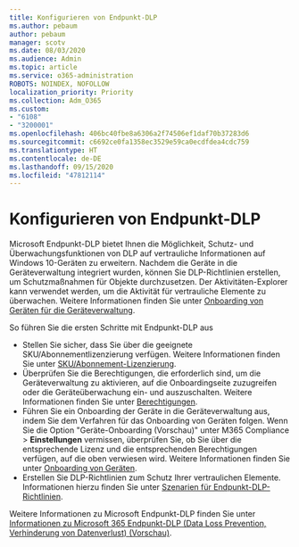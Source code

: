 ```yaml
---
title: Konfigurieren von Endpunkt-DLP
ms.author: pebaum
author: pebaum
manager: scotv
ms.date: 08/03/2020
ms.audience: Admin
ms.topic: article
ms.service: o365-administration
ROBOTS: NOINDEX, NOFOLLOW
localization_priority: Priority
ms.collection: Adm_O365
ms.custom:
- "6108"
- "3200001"
ms.openlocfilehash: 406bc40fbe8a6306a2f74506ef1daf70b37283d6
ms.sourcegitcommit: c6692ce0fa1358ec3529e59ca0ecdfdea4cdc759
ms.translationtype: HT
ms.contentlocale: de-DE
ms.lasthandoff: 09/15/2020
ms.locfileid: "47812114"
---
```

# <a name="configure-endpoint-dlp"></a>Konfigurieren von Endpunkt-DLP

Microsoft Endpunkt-DLP bietet Ihnen die Möglichkeit, Schutz- und Überwachungsfunktionen von DLP auf vertrauliche Informationen auf Windows 10-Geräten zu erweitern. Nachdem die Geräte in die Geräteverwaltung integriert wurden, können Sie DLP-Richtlinien erstellen, um Schutzmaßnahmen für Objekte durchzusetzen. Der Aktivitäten-Explorer kann verwendet werden, um die Aktivität für vertrauliche Elemente zu überwachen. Weitere Informationen finden Sie unter [Onboarding von Geräten für die Geräteverwaltung](https://docs.microsoft.com/microsoft-365/compliance/endpoint-dlp-getting-started#onboarding-devices-into-device-management).  

So führen Sie die ersten Schritte mit Endpunkt-DLP aus

- Stellen Sie sicher, dass Sie über die geeignete SKU/Abonnementlizenzierung verfügen. Weitere Informationen finden Sie unter [SKU/Abonnement-Lizenzierung](https://docs.microsoft.com/microsoft-365/compliance/endpoint-dlp-getting-started#skusubscriptions-licensing).
- Überprüfen Sie die Berechtigungen, die erforderlich sind, um die Geräteverwaltung zu aktivieren, auf die Onboardingseite zuzugreifen oder die Geräteüberwachung ein- und auszuschalten. Weitere Informationen finden Sie unter [Berechtigungen](https://docs.microsoft.com/microsoft-365/compliance/endpoint-dlp-getting-started#permissions).
- Führen Sie ein Onboarding der Geräte in die Geräteverwaltung aus, indem Sie dem Verfahren für das Onboarding von Geräten folgen. Wenn Sie die Option "Geräte-Onboarding (Vorschau)" unter M365 Compliance > **Einstellungen** vermissen, überprüfen Sie, ob Sie über die entsprechende Lizenz und die entsprechenden Berechtigungen verfügen, auf die oben verwiesen wird. Weitere Informationen finden Sie unter [Onboarding von Geräten](https://docs.microsoft.com/microsoft-365/compliance/endpoint-dlp-getting-started#onboarding-devices). 
- Erstellen Sie DLP-Richtlinien zum Schutz Ihrer vertraulichen Elemente. Informationen hierzu finden Sie unter [Szenarien für Endpunkt-DLP-Richtlinien](https://docs.microsoft.com/microsoft-365/compliance/endpoint-dlp-using?view=o365-worldwide#endpoint-dlp-policy-scenarios).

Weitere Informationen zu Microsoft Endpunkt-DLP finden Sie unter [Informationen zu Microsoft 365 Endpunkt-DLP (Data Loss Prevention, Verhinderung von Datenverlust) (Vorschau)](https://docs.microsoft.com/microsoft-365/compliance/endpoint-dlp-learn-about).